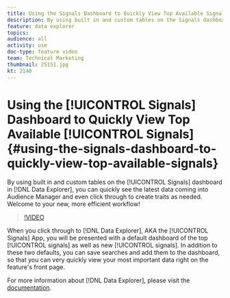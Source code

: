 ```yaml
---
title: Using the Signals Dashboard to Quickly View Top Available Signals
description: By using built in and custom tables on the Signals dashboard in Data Explorer, you can quickly see the latest data coming into Audience Manager and even click through to create traits as needed. Welcome to your new, more efficient workflow!
feature: data explorer
topics: 
audience: all
activity: use
doc-type: feature video
team: Technical Marketing
thumbnail: 25151.jpg
kt: 2140
---
```


# Using the [!UICONTROL Signals] Dashboard to Quickly View Top Available [!UICONTROL Signals] {#using-the-signals-dashboard-to-quickly-view-top-available-signals}

By using built in and custom tables on the [!UICONTROL Signals] dashboard in [!DNL Data Explorer], you can quickly see the latest data coming into Audience Manager and even click through to create traits as needed. Welcome to your new, more efficient workflow!

>[!VIDEO](https://video.tv.adobe.com/v/25151/?quality=12)

When you click through to [!DNL Data Explorer], AKA the [!UICONTROL Signals] App, you will be presented with a default dashboard of the top [!UICONTROL signals] as well as new [!UICONTROL signals]. In addition to these two defaults, you can save searches and add them to the dashboard, so that you can very quickly view your most important data right on the feature's front page.

For more information about [!DNL Data Explorer], please visit the [documentation](https://experiencecloud.adobe.com/resources/help/en_US/aam/data-explorer.html).